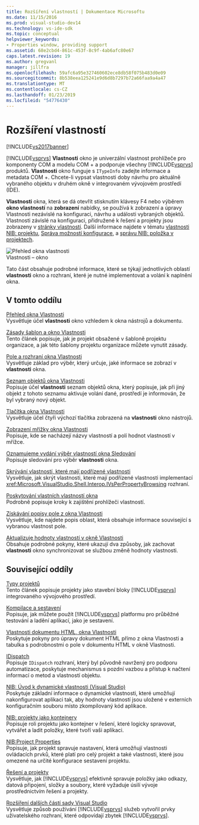 ```yaml
---
title: Rozšíření vlastností | Dokumentace Microsoftu
ms.date: 11/15/2016
ms.prod: visual-studio-dev14
ms.technology: vs-ide-sdk
ms.topic: conceptual
helpviewer_keywords:
- Properties window, providing support
ms.assetid: 68e2cbd4-861c-453f-8c9f-4ab6afc80e67
caps.latest.revision: 19
ms.author: gregvanl
manager: jillfra
ms.openlocfilehash: 59afc6a95e327460602ece8db58f075b483d0e09
ms.sourcegitcommit: 8b538eea125241e9d6d8b7297b72a66faa9a4a47
ms.translationtype: MT
ms.contentlocale: cs-CZ
ms.lasthandoff: 01/23/2019
ms.locfileid: "54776430"
---
```

# <a name="extending-properties"></a>Rozšíření vlastností
[!INCLUDE[vs2017banner](../../includes/vs2017banner.md)]

[!INCLUDE[vsprvs](../../includes/vsprvs-md.md)] **Vlastnosti** okno je univerzální vlastnost prohlížeče pro komponenty COM a modelu COM + a podporuje všechny [!INCLUDE[vsprvs](../../includes/vsprvs-md.md)] produktů. **Vlastnosti** okno funguje s `ITypeInfo` zadejte informace a metadata COM +. Chcete-li vypsat vlastnosti doby návrhu pro aktuálně vybraného objektu v druhém okně v integrovaném vývojovém prostředí (IDE).  
  
 **Vlastnosti** okna, která se dá otevřít stisknutím klávesy F4 nebo výběrem **okno vlastností** na **zobrazení** nabídky, se používá k zobrazení a úpravy Vlastnosti nezávislé na konfiguraci, návrhu a události vybraných objektů. Vlastnosti závislé na konfiguraci, přidružené k řešení a projekty jsou zobrazeny v [stránky vlastností](../../extensibility/internals/property-pages.md). Další informace najdete v tématu [vlastnosti NIB: projektu](http://msdn.microsoft.com/fb126574-24ad-4c96-9b2b-6e1f3879ba50), [Správa možností konfigurace](../../extensibility/internals/managing-configuration-options.md), a [správu NIB: položka v projektech](http://msdn.microsoft.com/762e606b-7f44-4b66-97a1-e30a703654a0).  
  
 ![Přehled okna vlastnosti](../../extensibility/internals/media/vspropertieswindow.png "vsPropertiesWindow")  
Vlastnosti – okno  
  
 Tato část obsahuje podrobné informace, které se týkají jednotlivých oblastí **vlastnosti** okno a rozhraní, které je nutné implementovat a volání k naplnění okna.  
  
## <a name="in-this-section"></a>V tomto oddílu  
 [Přehled okna Vlastnosti](../../extensibility/internals/properties-window-overview.md)  
 Vysvětluje účel **vlastnosti** okno vzhledem k okna nástrojů a dokumentu.  
  
 [Zásady šablon a okno Vlastnosti](../../extensibility/internals/template-policy-and-the-properties-window.md)  
 Tento článek popisuje, jak je projekt obsažené v šabloně projektu organizace, a jak této šablony projektu organizace můžete vynutit zásady.  
  
 [Pole a rozhraní okna Vlastnosti](../../extensibility/internals/properties-window-fields-and-interfaces.md)  
 Vysvětluje základ pro výběr, který určuje, jaké informace se zobrazí v **vlastnosti** okna.  
  
 [Seznam objektů okna Vlastnosti](../../extensibility/internals/properties-window-object-list.md)  
 Popisuje účel **vlastnosti** seznam objektů okna, který popisuje, jak při jiný objekt z tohoto seznamu aktivuje volání dané, prostředí je informován, že byl vybraný nový objekt.  
  
 [Tlačítka okna Vlastnosti](../../extensibility/internals/properties-window-buttons.md)  
 Vysvětluje účel čtyři výchozí tlačítka zobrazená na **vlastnosti** okno nástrojů.  
  
 [Zobrazení mřížky okna Vlastnosti](../../extensibility/internals/properties-display-grid.md)  
 Popisuje, kde se nacházejí názvy vlastností a polí hodnot vlastností v mřížce.  
  
 [Oznamujeme vydání výběr vlastností okna Sledování](../../misc/announcing-property-window-selection-tracking.md)  
 Popisuje sledování pro výběr **vlastnosti** okna.  
  
 [Skrývání vlastností, které mají podřízené vlastnosti](../../misc/hiding-properties-that-have-child-properties.md)  
 Vysvětluje, jak skrýt vlastnosti, které mají podřízené vlastnosti implementací <xref:Microsoft.VisualStudio.Shell.Interop.IVsPerPropertyBrowsing> rozhraní.  
  
 [Poskytování vlastních vlastností okna](../../misc/providing-a-custom-properties-window.md)  
 Podrobně popisuje kroky k zajištění prohlížeči vlastností.  
  
 [Získávání popisy pole z okna Vlastnosti](../../misc/getting-field-descriptions-from-the-properties-window.md)  
 Vysvětluje, kde najdete popis oblast, která obsahuje informace související s vybranou vlastnost pole.  
  
 [Aktualizuje hodnoty vlastností v okně Vlastnosti](../../misc/updating-property-values-in-the-properties-window.md)  
 Obsahuje podrobné pokyny, které ukazují dva způsoby, jak zachovat **vlastnosti** okno synchronizovat se službou změně hodnoty vlastnosti.  
  
## <a name="related-sections"></a>Související oddíly  
 [Typy projektů](../../extensibility/internals/project-types.md)  
 Tento článek popisuje projekty jako stavební bloky [!INCLUDE[vsprvs](../../includes/vsprvs-md.md)] integrovaného vývojového prostředí.  
  
 [Kompilace a sestavení](../../ide/compiling-and-building-in-visual-studio.md)  
 Popisuje, jak můžete použít [!INCLUDE[vsprvs](../../includes/vsprvs-md.md)] platformu pro průběžné testování a ladění aplikací, jako je sestavení.  
  
 [Vlastnosti dokumentu HTML, okna Vlastnosti](http://msdn.microsoft.com/library/46e3d164-a1a7-42f9-87b0-344e10a37b62)  
 Poskytuje pokyny pro úpravy dokument HTML přímo z okna Vlastnosti a tabulka s podrobnostmi o pole v dokumentu HTML v okně Vlastnosti.  
  
 [IDispatch](http://msdn.microsoft.com/ebbff4bc-36b2-4861-9efa-ffa45e013eb5)  
 Popisuje `IDispatch` rozhraní, který byl původně navržený pro podporu automatizace, poskytuje mechanismus s pozdní vazbou a přístup k načtení informací o metod a vlastností objektu.  
  
 [NIB: Úvod k dynamické vlastnosti (Visual Studio)](http://msdn.microsoft.com/f5102027-1431-4195-ae40-9b991de46d3a)  
 Poskytuje základní informace o dynamické vlastnosti, které umožňují nakonfigurovat aplikaci tak, aby hodnoty vlastností jsou uložené v externích konfiguračním souboru místo zkompilovaný kód aplikace.  
  
 [NIB: projekty jako kontejnery](http://msdn.microsoft.com/87d40f63-f487-4767-8963-64beec27ba1b)  
 Popisuje roli projektu jako kontejner v řešení, které logicky spravovat, vytvářet a ladit položky, které tvoří vaši aplikaci.  
  
 [NIB:Project Properties](http://msdn.microsoft.com/fb126574-24ad-4c96-9b2b-6e1f3879ba50)  
 Popisuje, jak projekt spravuje nastavení, která umožňují vlastnosti ovládacích prvků, které platí pro celý projekt a také vlastnosti, které jsou omezené na určité konfigurace sestavení projektu.  
  
 [Řešení a projekty](../../ide/solutions-and-projects-in-visual-studio.md)  
 Vysvětluje, jak [!INCLUDE[vsprvs](../../includes/vsprvs-md.md)] efektivně spravuje položky jako odkazy, datová připojení, složky a soubory, které vyžaduje úsilí vývoje prostřednictvím řešení a projekty.  
  
 [Rozšíření dalších částí sady Visual Studio](../../extensibility/extending-other-parts-of-visual-studio.md)  
 Vysvětluje způsob používání [!INCLUDE[vsprvs](../../includes/vsprvs-md.md)] služeb vytvořil prvky uživatelského rozhraní, které odpovídají zbytek [!INCLUDE[vsprvs](../../includes/vsprvs-md.md)].
